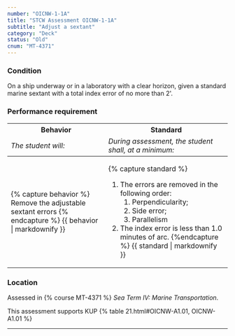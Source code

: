 ```yaml
---
number: "OICNW-1-1A"
title: "STCW Assessment OICNW-1-1A"
subtitle: "Adjust a sextant"
category: "Deck"
status: "Old"
cnum: "MT-4371"
---
```

### Condition

On a ship underway or in a laboratory with a clear horizon, given a standard marine sextant with a total index error of no more than 2'.

### Performance requirement 

<table width='100%' class='Guidelines'>
 <thead>
 <tr>
     <th class='thirty'>Behavior</th>
     <th class='seventy'>Standard</th>
 </tr>
 <tr>
     <td><em>The student will:</em></td>
     <td><em>During assessment, the student shall, at a minimum:</em></td>
 </tr>
 </thead>
 <tbody>
 

<tr><td>

{% capture behavior %}
Remove the adjustable sextant errors
{% endcapture %}
{{ behavior | markdownify }}

</td><td>

{% capture standard %}
1. The errors are removed in the following order:
    1. Perpendicularity;
    2. Side error;  
    3. Parallelism
2. The index error is less than 1.0 minutes of arc.
{%endcapture %}
{{ standard | markdownify }}

</td></tr>



 </tbody>
 </table>

### Location

Assessed in  {% course  MT-4371 %}  *Sea Term IV: Marine Transportation*.

This assessment supports KUP {% table 21.html#OICNW-A1.01, OICNW-A1.01 %}

***

